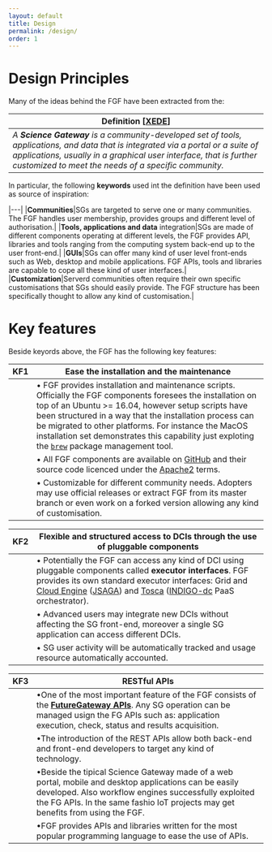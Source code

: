 ```yaml
---
layout: default
title: Design
permalink: /design/
order: 1
---
```


# Design Principles
Many of the ideas behind the FGF have been extracted from the:

|**Definition** [[XEDE](https://www.xsede.org/ecosystem/science-gateways)]|
|---|
|*A **Science Gateway** is a community-developed set of tools, applications, and data that is integrated via a portal or a suite of applications, usually in a graphical user interface, that is further customized to meet the needs of a specific community.*|

In particular, the following **keywords** used int the definition have been used as source of inspiration:

|---|
|**Communities**|SGs are targeted to serve one or many communities. The FGF handles user membership, provides groups and different level of authorisation.|
|**Tools, applications and data** integration|SGs are made of different components operating at different levels, the FGF provides API, libraries and tools ranging from the computing system back-end up to the user front-end.|
|**GUIs**|SGs can offer many kind of user level front-ends such as Web, desktop and mobile applications. FGF APIs, tools and libraries are capable to cope all these kind of user interfaces.|
|**Customization**|Serverd communities often require their own specific customisations that SGs should easily provide. The FGF structure has been specifically thought to allow any kind of customisation.|

# Key features
Beside keyords above, the FGF has the following key features:

|**KF1**|**Ease the installation and the maintenance**|
|---|---|
||• FGF provides installation and maintenance scripts. Officially the FGF components foresees the installation on top of an Ubuntu >= 16.04, however setup scripts have been structured in a way that the installation process can be migrated to other platforms. For instance the MacOS installation set demonstrates this capability just exploting the [`brew`][BREW] package management tool.|
||• All FGF components are available on [GitHub][GITHUB] and their source code licenced under the [Apache2][APACHE2] terms. |
||• Customizable for different community needs. Adopters may use official releases or extract FGF from its master branch or even work on a forked version allowing any kind of customisation.|

|**KF2**|**Flexible and structured access to DCIs through the use of pluggable components**|
|---|---|
||• Potentially the FGF can access any kind of DCI using pluggable components called **executor interfaces**. FGF provides its own standard executor interfaces: Grid and [Cloud Engine][G&CENG] ([JSAGA][JSAGA]) and [Tosca][TOSCAORCH] ([INDIGO-dc][INDIGODC] PaaS orchestrator).|
||• Advanced users may integrate new DCIs without affecting the SG front-end, moreover a single SG application can access different DCIs.|
||• SG user activity will be automatically tracked and usage resource automatically accounted.|

|**KF3**|**RESTful APIs**|
|---|--|
||•One of the most important feature of the FGF consists of the **[FutureGateway APIs](/fgfapis/)**. Any SG operation can be managed usign the FG APIs such as: application execution, check, status and results acquisition.|
||•The introduction of the REST APIs allow both back-end and front-end developers to target any kind of technology.|
||•Beside the tipical Science Gateway made of a web portal, mobile and desktop applications can be easily developed. Also workflow engines successfully exploited the FG APIs. In the same fashio IoT projects may get benefits from using the FGF.|
||•FGF provides APIs and libraries written for the most popular programming language to ease the use of APIs.|

[BREW]: https://brew.sh
[APACHE2]: https://www.apache.org/licenses/LICENSE-2.0
[GITHUB]: https://github.com
[G&CENG]: https://github.com/csgf/grid-and-cloud-engine/tree/FutureGateway
[JSAGA]: http://software.in2p3.fr/jsaga/latest-release/
[TOSCAORCH]: https://github.com/indigo-dc/orchestrator
[INDIGODC]: https://www.indigo-datacloud.eu